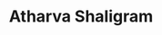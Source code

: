 ---
layout: page
title: Atharva Shaligram
description: Brighton High School in Rochester, New York <br> April, 2021 - 
img: assets/img/members/Atharva.jpg
importance: 1
category: High School Students
---